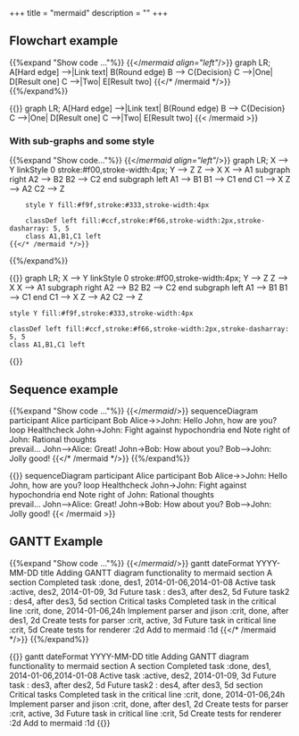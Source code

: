 +++
title = "mermaid"
description = ""
+++

## Flowchart example
{{%expand "Show code ..."%}}
	{{</*mermaid align="left"*/>}}
	graph LR;
		A[Hard edge] -->|Link text| B(Round edge)
    	B --> C{Decision}
    	C -->|One| D[Result one]
    	C -->|Two| E[Result two]
    {{</* /mermaid */>}}
{{%/expand%}}

{{<mermaid align="left">}}
graph LR;
	A[Hard edge] -->|Link text| B(Round edge)
    B --> C{Decision}
    C -->|One| D[Result one]
    C -->|Two| E[Result two]
{{< /mermaid >}}

### With sub-graphs and some style

{{%expand "Show code..."%}}
    {{</*mermaid align="left"*/>}}
    graph LR;
        X --> Y
        linkStyle 0 stroke:#f00,stroke-width:4px;
        Y --> Z
        Z --> X
        X --> A1
        subgraph right
            A2 --> B2
            B2 --> C2
        end
        subgraph left
            A1 --> B1
            B1 --> C1
        end
        C1 --> X
        Z --> A2
        C2 --> Z

        style Y fill:#f9f,stroke:#333,stroke-width:4px

        classDef left fill:#ccf,stroke:#f66,stroke-width:2px,stroke-dasharray: 5, 5
        class A1,B1,C1 left
    {{</* /mermaid */>}}
{{%/expand%}}

{{<mermaid align="left">}}
graph LR;
    X --> Y
    linkStyle 0 stroke:#f00,stroke-width:4px;
    Y --> Z
    Z --> X
    X --> A1
    subgraph right
        A2 --> B2
        B2 --> C2
    end
    subgraph left
        A1 --> B1
        B1 --> C1
    end
    C1 --> X
    Z --> A2
    C2 --> Z

    style Y fill:#f9f,stroke:#333,stroke-width:4px

    classDef left fill:#ccf,stroke:#f66,stroke-width:2px,stroke-dasharray: 5, 5
    class A1,B1,C1 left
{{</mermaid>}}

## Sequence example
{{%expand "Show code ..."%}}
	{{</*mermaid*/>}}
	sequenceDiagram
	    participant Alice
	    participant Bob
	    Alice->>John: Hello John, how are you?
	    loop Healthcheck
	        John->John: Fight against hypochondria
	    end
	    Note right of John: Rational thoughts <br/>prevail...
	    John-->Alice: Great!
	    John->Bob: How about you?
	    Bob-->John: Jolly good!
	{{</* /mermaid */>}}
{{%/expand%}}

{{<mermaid>}}
sequenceDiagram
    participant Alice
    participant Bob
    Alice->>John: Hello John, how are you?
    loop Healthcheck
        John->John: Fight against hypochondria
    end
    Note right of John: Rational thoughts <br/>prevail...
    John-->Alice: Great!
    John->Bob: How about you?
    Bob-->John: Jolly good!
{{< /mermaid >}}



## GANTT Example
{{%expand "Show code ..."%}}
	{{</*mermaid*/>}}
	gantt
	        dateFormat  YYYY-MM-DD
	        title Adding GANTT diagram functionality to mermaid
	        section A section
	        Completed task            :done,    des1, 2014-01-06,2014-01-08
	        Active task               :active,  des2, 2014-01-09, 3d
	        Future task               :         des3, after des2, 5d
	        Future task2               :         des4, after des3, 5d
	        section Critical tasks
	        Completed task in the critical line :crit, done, 2014-01-06,24h
	        Implement parser and jison          :crit, done, after des1, 2d
	        Create tests for parser             :crit, active, 3d
	        Future task in critical line        :crit, 5d
	        Create tests for renderer           :2d
	        Add to mermaid                      :1d
	{{</* /mermaid */>}}
{{%/expand%}}

{{<mermaid>}}
gantt
        dateFormat  YYYY-MM-DD
        title Adding GANTT diagram functionality to mermaid
        section A section
        Completed task            :done,    des1, 2014-01-06,2014-01-08
        Active task               :active,  des2, 2014-01-09, 3d
        Future task               :         des3, after des2, 5d
        Future task2               :         des4, after des3, 5d
        section Critical tasks
        Completed task in the critical line :crit, done, 2014-01-06,24h
        Implement parser and jison          :crit, done, after des1, 2d
        Create tests for parser             :crit, active, 3d
        Future task in critical line        :crit, 5d
        Create tests for renderer           :2d
        Add to mermaid                      :1d
{{</mermaid>}}



